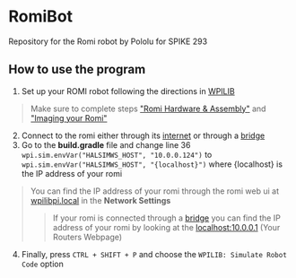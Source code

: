 # RomiBot
Repository for the Romi robot by Pololu for SPIKE 293

## How to use the program
1. Set up your ROMI robot following the directions in [WPILIB](https://docs.wpilib.org/en/stable/docs/romi-robot/index.html) 
> Make sure to complete steps ["Romi Hardware & Assembly"](https://docs.wpilib.org/en/stable/docs/romi-robot/hardware.html) and ["Imaging your Romi"](https://docs.wpilib.org/en/stable/docs/romi-robot/imaging-romi.html) 
2. Connect to the romi either through its [internet](https://docs.wpilib.org/en/stable/docs/romi-robot/imaging-romi.html#wireless-network-setup) or through a [bridge](https://docs.wpilib.org/en/stable/docs/romi-robot/web-ui.html#bridge-mode)
3. Go to the **build.gradle** file and change line 36 `wpi.sim.envVar("HALSIMWS_HOST", "10.0.0.124")` to `wpi.sim.envVar("HALSIMWS_HOST", "{localhost}")` where {localhost} is the IP address of your romi
> You can find the IP address of your romi through the romi web ui at [wpilibpi.local](https://wpilibpi.local/) in the **Network Settings** 
>> If your romi is connected through a [bridge](https://docs.wpilib.org/en/stable/docs/romi-robot/web-ui.html#bridge-mode) you can find the IP address of your romi by looking at the [localhost:10.0.0.1](localhost:10.0.0.1) (Your Routers Webpage)
4. Finally, press `CTRL + SHIFT + P` and choose the `WPILIB: Simulate Robot Code` option
